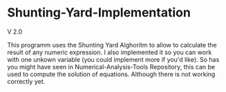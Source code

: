 # Shunting-Yard-Implementation

V 2.0

This programm uses the Shunting Yard Alghoritm to allow to calculate the result of any numeric expression.
I also implemented it so you can work with one unkown variable (you could implement more if you'd like).
So has you might have seen in Numerical-Analysis-Tools Repository, this can be used to compute the solution of equations. Although there is not working correctly yet.
